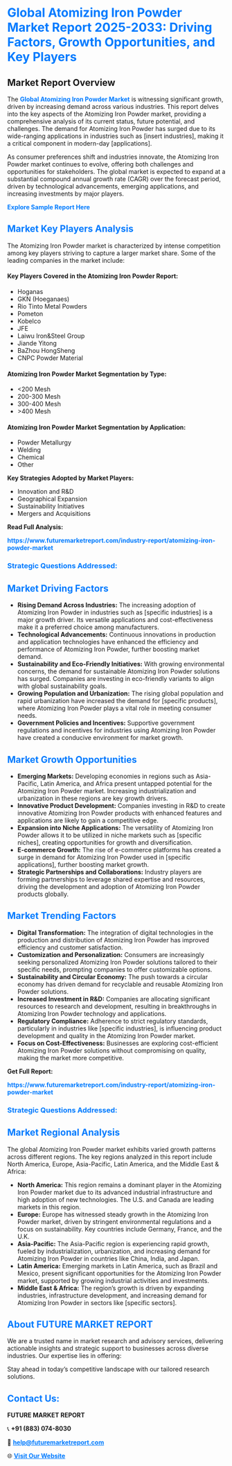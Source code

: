 <h1 style="color: #007BFF;">Global Atomizing Iron Powder Market Report 2025-2033: Driving Factors, Growth Opportunities, and Key Players</h1>

<section id="overview">
<h2>Market Report Overview</h2>
<p>The <a href="https://www.futuremarketreport.com/industry-report/atomizing-iron-powder-market" style="color: #007BFF; text-decoration: none;"><strong>Global Atomizing Iron Powder Market</strong></a> is witnessing significant growth, driven by increasing demand across various industries. This report delves into the key aspects of the Atomizing Iron Powder market, providing a comprehensive analysis of its current status, future potential, and challenges. The demand for Atomizing Iron Powder has surged due to its wide-ranging applications in industries such as [insert industries], making it a critical component in modern-day [applications].</p>
<p>As consumer preferences shift and industries innovate, the Atomizing Iron Powder market continues to evolve, offering both challenges and opportunities for stakeholders. The global market is expected to expand at a substantial compound annual growth rate (CAGR) over the forecast period, driven by technological advancements, emerging applications, and increasing investments by major players.</p>
</section>

<section id="overview">
<p><a href="https://www.futuremarketreport.com/request-sample/reportId=109884" style="color: #007BFF; text-decoration: none;"><strong>Explore Sample Report Here</strong></a></p>
</section>

<section id="key-players">
<h2 style="color: #007BFF;">Market Key Players Analysis</h2>
<p>The Atomizing Iron Powder market is characterized by intense competition among key players striving to capture a larger market share. Some of the leading companies in the market include:</p>
<h4>Key Players Covered in the Atomizing Iron Powder Report:</h4>
<ul><li>Hoganas</li><li>GKN (Hoeganaes)</li><li>Rio Tinto Metal Powders</li><li>Pometon</li><li>Kobelco</li><li>JFE</li><li>Laiwu Iron&amp;Steel Group</li><li>Jiande Yitong</li><li>BaZhou HongSheng</li><li>CNPC Powder Material</li></ul>
<h4>Atomizing Iron Powder Market Segmentation by Type:</h4>
<ul><li>&lt;200 Mesh</li><li>200-300 Mesh</li><li>300-400 Mesh</li><li>&gt;400 Mesh</li></ul>

<h4>Atomizing Iron Powder Market Segmentation by Application:</h4>
<ul><li>Powder Metallurgy</li><li>Welding</li><li>Chemical</li><li>Other</li></ul>
<p><strong>Key Strategies Adopted by Market Players:</strong></p>
<ul>
<li>Innovation and R&D</li>
<li>Geographical Expansion</li>
<li>Sustainability Initiatives</li>
<li>Mergers and Acquisitions</li>
</ul>
</section>

<section>
<p><strong>Read Full Analysis: </strong></p><a href="https://www.futuremarketreport.com/industry-report/atomizing-iron-powder-market" style="color: #007BFF; text-decoration: none;"><strong>https://www.futuremarketreport.com/industry-report/atomizing-iron-powder-market</strong></a>
<h3 style="color: #007BFF;">Strategic Questions Addressed:</h3>
</section>

<section id="driving-factors">
<h2 style="color: #007BFF;">Market Driving Factors</h2>
<ul>
<li><strong>Rising Demand Across Industries:</strong> The increasing adoption of Atomizing Iron Powder in industries such as [specific industries] is a major growth driver. Its versatile applications and cost-effectiveness make it a preferred choice among manufacturers.</li>
<li><strong>Technological Advancements:</strong> Continuous innovations in production and application technologies have enhanced the efficiency and performance of Atomizing Iron Powder, further boosting market demand.</li>
<li><strong>Sustainability and Eco-Friendly Initiatives:</strong> With growing environmental concerns, the demand for sustainable Atomizing Iron Powder solutions has surged. Companies are investing in eco-friendly variants to align with global sustainability goals.</li>
<li><strong>Growing Population and Urbanization:</strong> The rising global population and rapid urbanization have increased the demand for [specific products], where Atomizing Iron Powder plays a vital role in meeting consumer needs.</li>
<li><strong>Government Policies and Incentives:</strong> Supportive government regulations and incentives for industries using Atomizing Iron Powder have created a conducive environment for market growth.</li>
</ul>
</section>

<section id="growth-opportunities">
<h2 style="color: #007BFF;">Market Growth Opportunities</h2>
<ul>
<li><strong>Emerging Markets:</strong> Developing economies in regions such as Asia-Pacific, Latin America, and Africa present untapped potential for the Atomizing Iron Powder market. Increasing industrialization and urbanization in these regions are key growth drivers.</li>
<li><strong>Innovative Product Development:</strong> Companies investing in R&D to create innovative Atomizing Iron Powder products with enhanced features and applications are likely to gain a competitive edge.</li>
<li><strong>Expansion into Niche Applications:</strong> The versatility of Atomizing Iron Powder allows it to be utilized in niche markets such as [specific niches], creating opportunities for growth and diversification.</li>
<li><strong>E-commerce Growth:</strong> The rise of e-commerce platforms has created a surge in demand for Atomizing Iron Powder used in [specific applications], further boosting market growth.</li>
<li><strong>Strategic Partnerships and Collaborations:</strong> Industry players are forming partnerships to leverage shared expertise and resources, driving the development and adoption of Atomizing Iron Powder products globally.</li>
</ul>
</section>

<section id="trending-factors">
<h2 style="color: #007BFF;">Market Trending Factors</h2>
<ul>
<li><strong>Digital Transformation:</strong> The integration of digital technologies in the production and distribution of Atomizing Iron Powder has improved efficiency and customer satisfaction.</li>
<li><strong>Customization and Personalization:</strong> Consumers are increasingly seeking personalized Atomizing Iron Powder solutions tailored to their specific needs, prompting companies to offer customizable options.</li>
<li><strong>Sustainability and Circular Economy:</strong> The push towards a circular economy has driven demand for recyclable and reusable Atomizing Iron Powder solutions.</li>
<li><strong>Increased Investment in R&D:</strong> Companies are allocating significant resources to research and development, resulting in breakthroughs in Atomizing Iron Powder technology and applications.</li>
<li><strong>Regulatory Compliance:</strong> Adherence to strict regulatory standards, particularly in industries like [specific industries], is influencing product development and quality in the Atomizing Iron Powder market.</li>
<li><strong>Focus on Cost-Effectiveness:</strong> Businesses are exploring cost-efficient Atomizing Iron Powder solutions without compromising on quality, making the market more competitive.</li>
</ul>
</section>

<section>
<p><strong>Get Full Report: </strong></p><a href="https://www.futuremarketreport.com/industry-report/atomizing-iron-powder-market" style="color: #007BFF; text-decoration: none;"><strong>https://www.futuremarketreport.com/industry-report/atomizing-iron-powder-market</strong></a>
<h3 style="color: #007BFF;">Strategic Questions Addressed:</h3>
</section>


<section id="regional-analysis">
<h2 style="color: #007BFF;">Market Regional Analysis</h2>
<p>The global Atomizing Iron Powder market exhibits varied growth patterns across different regions. The key regions analyzed in this report include North America, Europe, Asia-Pacific, Latin America, and the Middle East & Africa:</p>
<ul>
<li><strong>North America:</strong> This region remains a dominant player in the Atomizing Iron Powder market due to its advanced industrial infrastructure and high adoption of new technologies. The U.S. and Canada are leading markets in this region.</li>
<li><strong>Europe:</strong> Europe has witnessed steady growth in the Atomizing Iron Powder market, driven by stringent environmental regulations and a focus on sustainability. Key countries include Germany, France, and the U.K.</li>
<li><strong>Asia-Pacific:</strong> The Asia-Pacific region is experiencing rapid growth, fueled by industrialization, urbanization, and increasing demand for Atomizing Iron Powder in countries like China, India, and Japan.</li>
<li><strong>Latin America:</strong> Emerging markets in Latin America, such as Brazil and Mexico, present significant opportunities for the Atomizing Iron Powder market, supported by growing industrial activities and investments.</li>
<li><strong>Middle East & Africa:</strong> The region’s growth is driven by expanding industries, infrastructure development, and increasing demand for Atomizing Iron Powder in sectors like [specific sectors].</li>
</ul>
</section>

<footer>
<h2 style="color: #007BFF;">About FUTURE MARKET REPORT</h2>
<p>We are a trusted name in market research and advisory services, delivering actionable insights and strategic support to businesses across diverse industries. Our expertise lies in offering:</p>

<p>Stay ahead in today’s competitive landscape with our tailored research solutions.</p>

<h2 style="color: #007BFF;">Contact Us:</h2>
<p><strong>FUTURE MARKET REPORT</strong></p>
<p>📞 <strong>+91 (883) 074-8030</strong></p>
<p>📧 <strong><a href="mailto:help@futuremarketreport.com" style="color: #007BFF;">help@futuremarketreport.com</a></strong></p>
<p>🌐 <strong><a href="https://www.futuremarketreport.com/" style="color: #007BFF;">Visit Our Website</a></strong></p>
</footer>